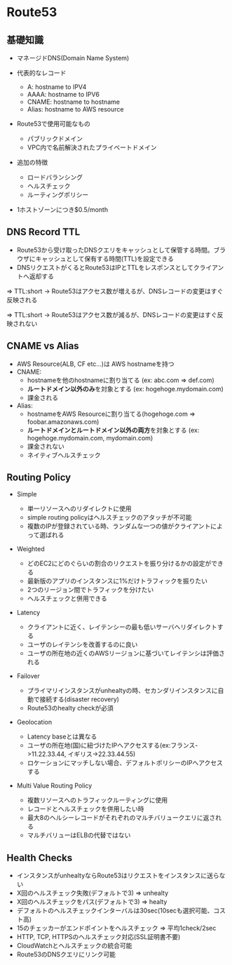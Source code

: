 # Route53
## 基礎知識
- マネージドDNS(Domain Name System)
- 代表的なレコード
    - A: hostname to IPV4
    - AAAA: hostname to IPV6
    - CNAME: hostname to hostname
    - Alias: hostname to AWS resource
 
- Route53で使用可能なもの
    - パブリックドメイン
    - VPC内で名前解決されたプライベートドメイン

- 追加の特徴
    - ロードバランシング
    - ヘルスチェック
    - ルーティングポリシー

- 1ホストゾーンにつき$0.5/month

## DNS Record TTL
- Route53から受け取ったDNSクエリをキャッシュとして保管する時間。ブラウザにキャッシュとして保有する時間(TTL)を設定できる
- DNSリクエストがくるとRoute53はIPとTTLをレスポンスとしてクライアントへ返却する

=> TTL:short -> Route53はアクセス数が増えるが、DNSレコードの変更はすぐ反映される

=> TTL:short -> Route53はアクセス数が減るが、DNSレコードの変更はすぐ反映されない

## CNAME vs Alias
- AWS Resource(ALB, CF etc...)は AWS hostnameを持つ
- CNAME:
    - hostnameを他のhostnameに割り当てる
    (ex: abc.com => def.com)
    - **ルートドメイン以外のみ**を対象とする
    (ex: hogehoge.mydomain.com)
    - 課金される
- Alias:
    - hostnameをAWS Resourceに割り当てる(hogehoge.com => foobar.amazonaws.com)
    - **ルートドメインとルートドメイン以外の両方**を対象とする
    (ex: hogehoge.mydomain.com, mydomain.com)
    - 課金されない
    - ネイティブヘルスチェック

## Routing Policy
- Simple
    - 単一リソースへのリダイレクトに使用
    - simple routing policyはヘルスチェックのアタッチが不可能
    - 複数のIPが登録されている時、ランダムな一つの値がクライアントによって選ばれる

- Weighted
    - どのEC2にどのぐらいの割合のリクエストを振り分けるかの設定ができる
    - 最新版のアプリのインスタンスに1%だけトラフィックを振りたい
    - 2つのリージョン間でトラフィックを分けたい
    - ヘルスチェックと併用できる

- Latency 
    - クライアントに近く、レイテンシーの最も低いサーバへリダイレクトする
    - ユーザのレイテンシを改善するのに良い
    - ユーザの所在地の近くのAWSリージョンに基づいてレイテンシは評価される 

-  Failover
    - プライマリインスタンスがunhealtyの時、セカンダリインスタンスに自動で接続する(disaster recovery)
    - Route53のhealty checkが必須

- Geolocation
    - Latency baseとは異なる
    - ユーザの所在地(国)に紐づけたIPへアクセスする(ex:フランス->11.22.33.44, イギリス->22.33.44.55)
    - ロケーションにマッチしない場合、デフォルトポリシーのIPへアクセスする
    
- Multi Value Routing Policy
    - 複数リソースへのトラフィックルーティングに使用
    - レコードとヘルスチェックを併用したい時
    - 最大8のヘルシーレコードがそれぞれのマルチバリュークエリに返される
    - マルチバリューはELBの代替ではない

## Health Checks
- インスタンスがunhealtyならRoute53はリクエストをインスタンスに送らない
- X回のヘルスチェック失敗(デフォルトで3) => unhealty
- X回のヘルスチェックをパス(デフォルトで3) => healty
- デフォルトのヘルスチェックインターバルは30sec(10secも選択可能、コスト高)
- 15のチェッカーがエンドポイントをヘルスチェック
=> 平均1check/2sec
- HTTP, TCP, HTTPSのヘルスチェック対応(SSL証明書不要)
- CloudWatchとヘルスチェックの統合可能
- Route53のDNSクエリにリンク可能

